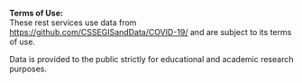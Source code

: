 <b>Terms of Use:</b><br>
These rest services use data from https://github.com/CSSEGISandData/COVID-19/ and are subject to its terms of use.

Data is provided to the public strictly for educational and academic research purposes.